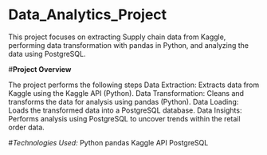 # Data_Analytics_Project

This project focuses on extracting Supply chain data from Kaggle, performing data transformation with pandas in Python, and analyzing the data using PostgreSQL.


#**Project Overview**

The project performs the following steps
Data Extraction: Extracts data from Kaggle using the Kaggle API (Python).
Data Transformation: Cleans and transforms the data for analysis using pandas (Python).
Data Loading: Loads the transformed data into a PostgreSQL database.
Data Insights: Performs analysis using PostgreSQL to uncover trends within the retail order data.

#_Technologies Used:_
Python
pandas
Kaggle API 
PostgreSQL


